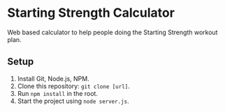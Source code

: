 Starting Strength Calculator
============================

Web based calculator to help people doing the Starting Strength workout plan.


Setup
-----
1. Install Git, Node.js, NPM.
2. Clone this repository: `git clone [url]`.
3. Run `npm install` in the root.
4. Start the project using `node server.js`.